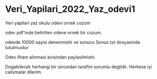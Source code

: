 # Veri_Yapilari_2022_Yaz_odevi1
Veri yapilari yaz okulu odevi ornek cozum

odev pdf'inde belirtilen odeve ornek bir cozum.

odevde 10000 sayisi denenmistir ve sonucu Sonuc.txt dosyasinda tutulmustur

Odev ilham alinmasi acisindan paylasilmistir.

Dogabilecek herhangi bir sorundan tarafim sorumlu degildir.
Herkese iyi calismalar dilerim.
